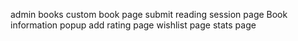 admin books
custom book page
submit reading session page
Book information popup
add rating page
wishlist page
stats page
